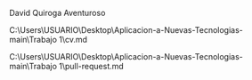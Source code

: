David Quiroga Aventuroso

C:\Users\USUARIO\Desktop\Aplicacion-a-Nuevas-Tecnologias-main\Trabajo 1\cv.md

C:\Users\USUARIO\Desktop\Aplicacion-a-Nuevas-Tecnologias-main\Trabajo 1\pull-request.md